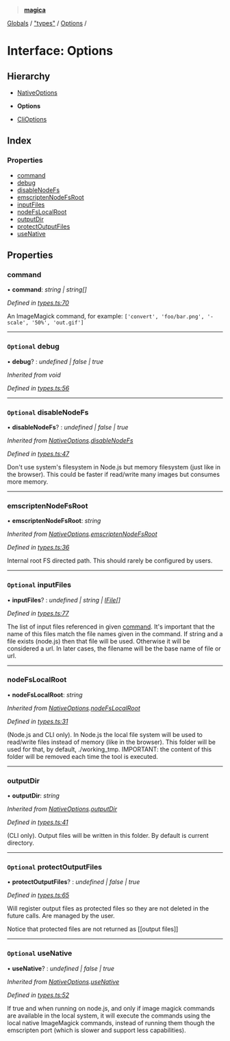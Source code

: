 > **[magica](../README.md)**

[Globals](../README.md) / ["types"](../modules/_types_.md) / [Options](_types_.options.md) /

# Interface: Options

## Hierarchy

  * [NativeOptions](_types_.nativeoptions.md)

  * **Options**

  * [CliOptions](_types_.clioptions.md)

## Index

### Properties

* [command](_types_.options.md#command)
* [debug](_types_.options.md#optional-debug)
* [disableNodeFs](_types_.options.md#optional-disablenodefs)
* [emscriptenNodeFsRoot](_types_.options.md#emscriptennodefsroot)
* [inputFiles](_types_.options.md#optional-inputfiles)
* [nodeFsLocalRoot](_types_.options.md#nodefslocalroot)
* [outputDir](_types_.options.md#outputdir)
* [protectOutputFiles](_types_.options.md#optional-protectoutputfiles)
* [useNative](_types_.options.md#optional-usenative)

## Properties

###  command

• **command**: *string | string[]*

*Defined in [types.ts:70](https://github.com/cancerberoSgx/magica/blob/8ec8971/src/types.ts#L70)*

An ImageMagick command, for example: `['convert', 'foo/bar.png', '-scale', '50%', 'out.gif']`

___

### `Optional` debug

• **debug**? : *undefined | false | true*

*Inherited from void*

*Defined in [types.ts:56](https://github.com/cancerberoSgx/magica/blob/8ec8971/src/types.ts#L56)*

___

### `Optional` disableNodeFs

• **disableNodeFs**? : *undefined | false | true*

*Inherited from [NativeOptions](_types_.nativeoptions.md).[disableNodeFs](_types_.nativeoptions.md#optional-disablenodefs)*

*Defined in [types.ts:47](https://github.com/cancerberoSgx/magica/blob/8ec8971/src/types.ts#L47)*

Don't use system's filesystem in Node.js but memory filesystem (just like in the browser). This could be
faster if read/write many images but consumes more memory.

___

###  emscriptenNodeFsRoot

• **emscriptenNodeFsRoot**: *string*

*Inherited from [NativeOptions](_types_.nativeoptions.md).[emscriptenNodeFsRoot](_types_.nativeoptions.md#emscriptennodefsroot)*

*Defined in [types.ts:36](https://github.com/cancerberoSgx/magica/blob/8ec8971/src/types.ts#L36)*

Internal root FS directed path. This should rarely be configured by users.

___

### `Optional` inputFiles

• **inputFiles**? : *undefined | string | [IFile](_types_.ifile.md)[]*

*Defined in [types.ts:77](https://github.com/cancerberoSgx/magica/blob/8ec8971/src/types.ts#L77)*

The list of input files referenced in given [command](_types_.options.md#command). It's important that the name of this files match
the file names given in the command. If string and a file exists (node.js) then that file will be used.
Otherwise it will be considered a url. In later cases, the filename will be the base name of file or url.

___

###  nodeFsLocalRoot

• **nodeFsLocalRoot**: *string*

*Inherited from [NativeOptions](_types_.nativeoptions.md).[nodeFsLocalRoot](_types_.nativeoptions.md#nodefslocalroot)*

*Defined in [types.ts:31](https://github.com/cancerberoSgx/magica/blob/8ec8971/src/types.ts#L31)*

(Node.js and CLI only). In Node.js the local file system will be used to read/write files instead of
memory (like in the browser). This folder will be used for that, by default, ./working_tmp. IMPORTANT:
the content of this folder will be removed each time the tool is executed.

___

###  outputDir

• **outputDir**: *string*

*Inherited from [NativeOptions](_types_.nativeoptions.md).[outputDir](_types_.nativeoptions.md#outputdir)*

*Defined in [types.ts:41](https://github.com/cancerberoSgx/magica/blob/8ec8971/src/types.ts#L41)*

(CLI only). Output files will be written in this folder. By default is current directory.

___

### `Optional` protectOutputFiles

• **protectOutputFiles**? : *undefined | false | true*

*Defined in [types.ts:65](https://github.com/cancerberoSgx/magica/blob/8ec8971/src/types.ts#L65)*

Will register output files as protected files so they are not deleted in the future calls. Are managed by the user.

Notice that protected files are not returned as [[output files]]

___

### `Optional` useNative

• **useNative**? : *undefined | false | true*

*Inherited from [NativeOptions](_types_.nativeoptions.md).[useNative](_types_.nativeoptions.md#optional-usenative)*

*Defined in [types.ts:52](https://github.com/cancerberoSgx/magica/blob/8ec8971/src/types.ts#L52)*

If true and when running on node.js, and only if image magick commands are available in the local system, it will execute the commands using the local native ImageMagick commands, instead of running them though the emscripten port (which is slower and support less capabilities).